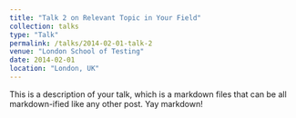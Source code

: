 ```yaml
---
title: "Talk 2 on Relevant Topic in Your Field"
collection: talks
type: "Talk"
permalink: /talks/2014-02-01-talk-2
venue: "London School of Testing"
date: 2014-02-01
location: "London, UK"
---
```



This is a description of your talk, which is a markdown files that can be all markdown-ified like any other post. Yay markdown!
